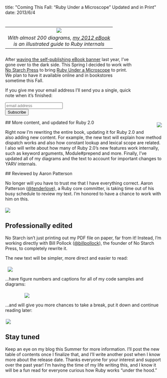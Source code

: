 title: "Coming This Fall: “Ruby Under a Microscope” Updated and in Print"
date: 2013/6/4

<div style="float: left; padding: 8px 30px 10px 0px;
line-height:16px">
  <table cellpadding="0" cellspacing="0" border="0">
    <tr><td align="center"><a href="http://patshaughnessy.net/ruby-under-a-microscope"><img src="http://patshaughnessy.net/assets/2013/6/4/clipped-logo.png"></a></td></tr>
    <tr><td align="center"><i>With almost 200 diagrams, <a href="http://patshaughnessy.net/ruby-under-a-microscope">my 2012 eBook</a><br/>is an illustrated guide to Ruby internals</i></td></tr>
  </table>
</div>

<div style="float: left; width: 410px">
After <a href="http://patshaughnessy.net/2012/11/27/my-ebook-build-process-and-some-pdf-epub-and-mobi-tips">waving the self-publishing eBook banner</a> last year, I’ve gone over to the
dark side. This Spring I decided to work with <a href="http://nostarch.com">No Starch Press</a> to bring <a href="http://patshaughnessy.net/ruby-under-a-microscope">Ruby
  Under a Microscope</a> to print. We plan to have it available online
and in bookstores sometime this Fall.

<p>
If you give me your email address I’ll send you a single, quick note when it’s finished:
</p>

<div id="mc_embed_signup">
<form action="http://patshaughnessy.us5.list-manage.com/subscribe/post?u=c1de3e9da00a1227aae816e3a&amp;id=19b19a66e1" method="post" id="mc-embedded-subscribe-form" name="mc-embedded-subscribe-form" class="validate" target="_blank" novalidate>
  <label for="mce-EMAIL"></label>
  <input type="email" value="" name="EMAIL" class="email" id="mce-EMAIL" placeholder="email address" required>
  <div class="clear"><input type="submit" value="Subscribe" name="subscribe" id="mc-embedded-subscribe" class="button"></div>
</form>
</div>
</div>

<div style="clear: left"> </div>
## More content, and updated for Ruby 2.0

<div style="float: right; padding: 8px 0px 10px 30px;
line-height:16px">
  <img src="http://patshaughnessy.net/assets/2013/6/4/figure6-26.png">
</div>

Right now I’m rewriting the entire book, updating it for Ruby 2.0 and also
adding new content. For example, the new text will explain how <span class="code">method dispatch</span>
works and also how <span class="code">constant lookup</span> and <span class="code">lexical scope</span> are related. I also will
write about how many of Ruby 2.0’s new features work internally, such as <span class="code">keyword
arguments</span>, <span class="code">Module#prepend</span> and more. Finally, I’ve updated all of my
diagrams and the text to account for important changes to YARV internals.

<div style="clear: left"> </div>
## Reviewed by Aaron Patterson

No longer will you have to trust me that I have everything correct. Aaron
Patterson ([@tenderlove](https://twitter.com/tenderlove)), a Ruby core
committer, is taking time out of his busy schedule to review my text. I’m
honored to have a chance to work with him on this.

<div style="margin-top: 20px; margin-left: auto; margin-right: auto; width: 515px;">
<img src="http://patshaughnessy.net/assets/2013/6/4/parsetree.png">
</div>

## Professionally edited

No Starch isn’t just printing out my PDF file on paper, far from it! Instead, I’m
working directly with Bill Pollock
([@billpollock](https://twitter.com/billpollock)), the founder of No Starch
Press, to completely rewrite it.

The new text will be simpler, more direct and easier to read:

<div style="margin-top: 20px; margin-left: auto; margin-right: auto; width: 489px;">
<img src="http://patshaughnessy.net/assets/2013/6/4/edit1.png">
</div>

…have figure numbers and captions for all of my code samples and diagrams:

<div style="margin-top: 20px; margin-left: auto; margin-right: auto; width: 381px;">
<img src="http://patshaughnessy.net/assets/2013/6/4/figure6-21.png">
</div>

…and will give you more chances to take a break, put it down and continue reading later:

<div style="margin-top: 20px; margin-left: auto; margin-right: auto; width: 500px;">
<img src="http://patshaughnessy.net/assets/2013/6/4/edit2.png">
</div>

## Stay tuned

Keep an eye on my blog this Summer for more information. I’ll post the new
table of contents once I finalize that, and I’ll write another post when I know
more about the release date. Thanks everyone for your interest and support over the past year! I’m having
the time of my life writing this, and I know it will be a fun read for everyone
curious how Ruby works “under the hood.”
